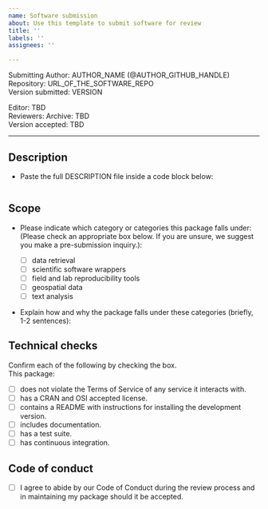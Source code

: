 ```yaml
---
name: Software submission
about: Use this template to submit software for review
title: ''
labels: ''
assignees: ''

---
```


Submitting Author: <!--author-name-->AUTHOR_NAME<!--end-author-name--> (<!--author-handle-->@AUTHOR_GITHUB_HANDLE<!--end-author-handle-->)  
Repository: <!--target-repository-->URL_OF_THE_SOFTWARE_REPO<!--end-target-repository-->  
Version submitted: <!--version-submitted-->VERSION<!--end-version-submitted--> 

  
Editor: <!--editor-->TBD<!--end-editor-->  
Reviewers: <!--reviewers-list--><!--end-reviewers-list-->
Archive: <!--archive-->TBD<!--end-archive-->  
Version accepted: <!--version-->TBD<!--end-version-->  

---

## Description 

-   Paste the full DESCRIPTION file inside a code block below:

```

```


## Scope 

- Please indicate which category or categories this package falls under: (Please check an appropriate box below. If you are unsure, we suggest you make a pre-submission inquiry.):

	- [ ] data retrieval
	- [ ] scientific software wrappers
	- [ ] field and lab reproducibility tools
	- [ ] geospatial data
	- [ ] text analysis
	
- Explain how and why the package falls under these categories (briefly, 1-2 sentences):

## Technical checks

Confirm each of the following by checking the box.  
This package:

- [ ] does not violate the Terms of Service of any service it interacts with. 
- [ ] has a CRAN and OSI accepted license.
- [ ] contains a README with instructions for installing the development version.
- [ ] includes documentation.
- [ ] has a test suite.
- [ ] has continuous integration.

## Code of conduct

- [ ] I agree to abide by our Code of Conduct during the review process and in maintaining my package should it be accepted.
